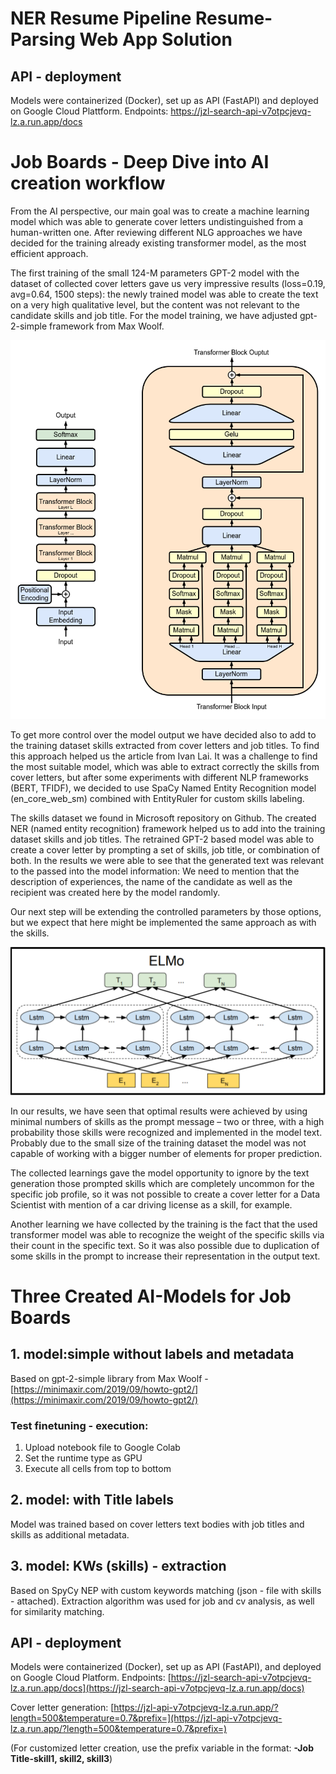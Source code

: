 # NER Resume Pipeline Resume-Parsing Web App Solution 

## API - deployment
Models were containerized (Docker), set up as API (FastAPI) and deployed on Google Cloud Plattform.
Endpoints:  https://jzl-search-api-v7otpcjevq-lz.a.run.app/docs

# Job Boards - Deep Dive into AI creation workflow

From the AI perspective, our main goal was to create a machine learning model which was able to generate cover letters undistinguished from a human-written one. After reviewing different NLG approaches we have decided for the training already existing transformer model, as the most efficient approach.

The first training of the small 124-M parameters GPT-2 model with the dataset of collected cover letters gave us very impressive results (loss=0.19, avg=0.64, 1500 steps): the newly trained model was able to create the text on a very high qualitative level, but the content was not relevant to the candidate skills and job title. For the model training, we have adjusted gpt-2-simple framework from Max Woolf. 

![](Full_GPT_architecture.png)

To get more control over the model output we have decided also to add to the training dataset skills extracted from cover letters and job titles. To find this approach helped us the article from Ivan Lai. It was a challenge to find the most suitable model, which was able to extract correctly the skills from cover letters, but after some experiments with different NLP frameworks (BERT, TFIDF), we decided to use SpaCy Named Entity Recognition model (en\_core\_web\_sm) combined with EntityRuler for custom skills labeling.

The skills dataset we found in Microsoft repository on Github. The created NER (named entity recognition) framework helped us to add into the training dataset skills and job titles. The retrained GPT-2 based model was able to create a cover letter by prompting a set of skills, job title, or combination of both. In the results we were able to see that the generated text was relevant to the passed into the model information: We need to mention that the description of experiences, the name of the candidate as well as the recipient was created here by the model randomly. 

Our next step will be extending the controlled parameters by those options, but we expect that here might be implemented the same approach as with the skills.

![](elmo_structure.png)

In our results, we have seen that optimal results were achieved by using minimal numbers of skills as the prompt message – two or three, with a high probability those skills were recognized and implemented in the model text. Probably due to the small size of the training dataset the model was not capable of working with a bigger number of elements for proper prediction.

The collected learnings gave the model opportunity to ignore by the text generation those prompted skills which are completely uncommon for the specific job profile, so it was not possible to create a cover letter for a Data Scientist with mention of a car driving license as a skill, for example.

Another learning we have collected by the training is the fact that the used transformer model was able to recognize the weight of the specific skills via their count in the specific text. So it was also possible due to duplication of some skills in the prompt to increase their representation in the output text.



# Three Created AI-Models for Job Boards 

## 1. model:simple without labels and metadata

Based on gpt-2-simple library from Max Woolf - [https://minimaxir.com/2019/09/howto-gpt2/](https://minimaxir.com/2019/09/howto-gpt2/)

### Test finetuning - execution:

1. Upload notebook file to Google Colab
2. Set the runtime type as GPU
3. Execute all cells from top to bottom

## 2. model: with Title labels 
Model was trained based on cover letters text bodies with job titles and skills as additional metadata.

##  3. model: KWs (skills) - extraction
Based on SpyCy NEP with custom keywords matching (json - file with skills - attached). 
Extraction algorithm was used for job and cv analysis, as well for similarity matching. 

## API - deployment
Models were containerized (Docker), set up as API (FastAPI), and deployed on Google Cloud Platform.
Endpoints: [https://jzl-search-api-v7otpcjevq-lz.a.run.app/docs](https://jzl-search-api-v7otpcjevq-lz.a.run.app/docs)

Cover letter generation: [https://jzl-api-v7otpcjevq-lz.a.run.app/?length=500&temperature=0.7&prefix=](https://jzl-api-v7otpcjevq-lz.a.run.app/?length=500&temperature=0.7&prefix=)

(For customized letter creation, use the prefix variable in the format: **-Job Title-skill1, skill2, skill3**)
